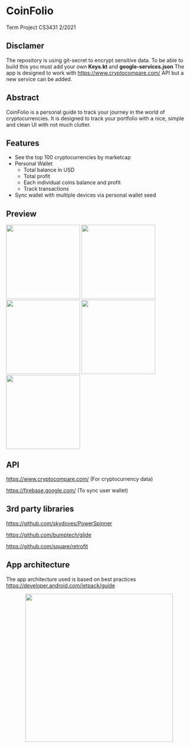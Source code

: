 # CoinFolio
Term Project CS3431 2/2021

## Disclamer
The repository is using git-secret to encrypt sensitive data.
To be able to build this you must add your own **Keys.kt** and **google-services.json**
The app is designed to work with https://www.cryptocompare.com/ API but a new service can be added.

## Abstract
CoinFolio is a personal guide to track your journey in the world of cryptocurrencies.
It is designed to track your portfolio with a nice, simple and clean UI with not much clutter.

## Features
* See the top 100 cryptocurrencies by marketcap
* Personal Wallet
  * Total balance in USD
  * Total profit
  * Each individual coins balance and profit
  * Track transactions
* Sync wallet with multiple devices via personal wallet seed

## Preview
<img src="https://user-images.githubusercontent.com/42645713/135746750-aa0cc76b-f67f-4cbe-8e68-50101087be36.png" width="200"> <img src="https://user-images.githubusercontent.com/42645713/135746218-67ce08ca-8d26-46d6-9150-6d664a1c6f1c.png" width="200"> <img src="https://user-images.githubusercontent.com/42645713/135746221-3d0f5903-1539-421f-81ca-de6096a5e366.png" width="200"> <img src="https://user-images.githubusercontent.com/42645713/135746227-23a8c600-d71c-4442-af1d-fe17d8d15c98.png" width="200"> <img src="https://user-images.githubusercontent.com/42645713/135746231-9a845e74-92b6-4032-b554-053122d4058d.png.png" width="200">

## API
https://www.cryptocompare.com/ (For cryptocurrency data)

https://firebase.google.com/ (To sync user wallet)

## 3rd party libraries
https://github.com/skydoves/PowerSpinner

https://github.com/bumptech/glide

https://github.com/square/retrofit

## App architecture
The app architecture used is based on best practices https://developer.android.com/jetpack/guide

<p align="center">
<img src="https://user-images.githubusercontent.com/42645713/135746908-bae398a4-de7d-42b7-80e7-2737479ceb3e.png" height="400">
</p>
